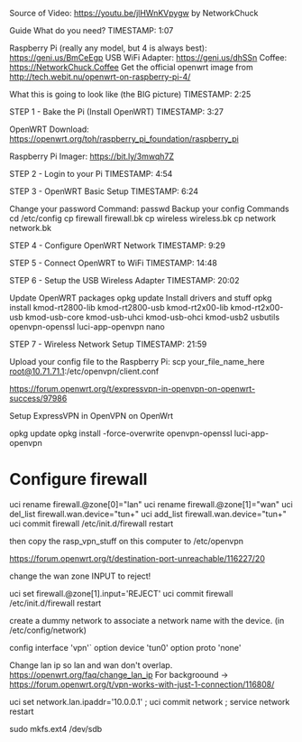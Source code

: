 Source of Video: https://youtu.be/jlHWnKVpygw by NetworkChuck

Guide
What do you need?
TIMESTAMP: 1:07

Raspberry Pi (really any model, but 4 is always best): https://geni.us/BmCeEgp
USB WiFi Adapter: https://geni.us/dhSSn
Coffee: https://NetworkChuck.Coffee
Get the official openwrt image from http://tech.webit.nu/openwrt-on-raspberry-pi-4/

What this is going to look like (the BIG picture)
TIMESTAMP: 2:25



STEP 1 - Bake the Pi (Install OpenWRT)
TIMESTAMP: 3:27

OpenWRT Download: https://openwrt.org/toh/raspberry_pi_foundation/raspberry_pi

Raspberry Pi Imager: https://bit.ly/3mwqh7Z



STEP 2 - Login to your Pi
TIMESTAMP: 4:54



STEP 3 - OpenWRT Basic Setup
TIMESTAMP: 6:24

Change your password
Command: passwd
Backup your config
Commands
cd /etc/config
cp firewall firewall.bk
cp wireless wireless.bk
cp network network.bk

STEP 4 - Configure OpenWRT Network
TIMESTAMP: 9:29



STEP 5 - Connect OpenWRT to WiFi
TIMESTAMP: 14:48



STEP 6 - Setup the USB Wireless Adapter
TIMESTAMP: 20:02

Update OpenWRT packages
opkg update
Install drivers and stuff
opkg install kmod-rt2800-lib kmod-rt2800-usb kmod-rt2x00-lib kmod-rt2x00-usb kmod-usb-core kmod-usb-uhci kmod-usb-ohci kmod-usb2 usbutils openvpn-openssl luci-app-openvpn nano

STEP 7 - Wireless Network Setup
TIMESTAMP: 21:59


Upload your config file to the Raspberry Pi:
scp your_file_name_here root@10.71.71.1:/etc/openvpn/client.conf

https://forum.openwrt.org/t/expressvpn-in-openvpn-on-openwrt-success/97986

Setup ExpressVPN in OpenVPN on OpenWrt

opkg update
opkg install -force-overwrite openvpn-openssl luci-app-openvpn

# Configure firewall
uci rename firewall.@zone[0]="lan"
uci rename firewall.@zone[1]="wan"
uci del_list firewall.wan.device="tun+"
uci add_list firewall.wan.device="tun+"
uci commit firewall
/etc/init.d/firewall restart

then copy the rasp_vpn_stuff on this computer to /etc/openvpn

https://forum.openwrt.org/t/destination-port-unreachable/116227/20

change the wan zone INPUT to reject! 

uci set firewall.@zone[1].input='REJECT'
uci commit firewall
/etc/init.d/firewall restart

create a dummy network to associate a network name with the device.
(in /etc/config/network)

config interface 'vpn'`
    option device 'tun0'
    option proto 'none'


Change lan ip so lan and wan don't overlap. https://openwrt.org/faq/change_lan_ip
For backgroound -> https://forum.openwrt.org/t/vpn-works-with-just-1-connection/116808/

uci set network.lan.ipaddr='10.0.0.1' ; uci commit network ; service network restart

sudo mkfs.ext4 /dev/sdb
